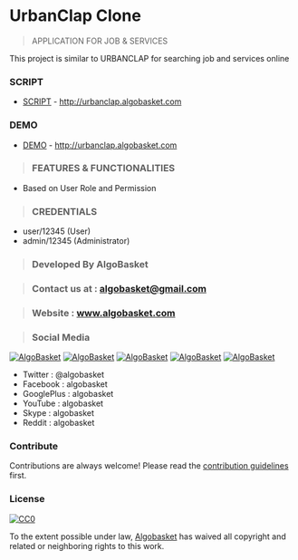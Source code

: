 # UrbanClap Clone 

> APPLICATION FOR JOB & SERVICES

This project is similar to URBANCLAP for searching job and services online

### SCRIPT 
- [SCRIPT](http://urbanclap.algobasket.com) - http://urbanclap.algobasket.com

### DEMO   
- [DEMO](http://urbanclap.algobasket.com) - http://urbanclap.algobasket.com

> ### FEATURES & FUNCTIONALITIES
- Based on User Role and Permission 

> ### CREDENTIALS 
 - user/12345  (User)
 - admin/12345 (Administrator)
 
 > ### Developed By AlgoBasket
 
> ### Contact us at : algobasket@gmail.com
 
> ### Website : www.algobasket.com

> ### Social Media 
[![AlgoBasket](http://icons.iconarchive.com/icons/designbolts/hand-stitched/48/Twitter-icon.png)](http://twitter.com/algobasket)
[![AlgoBasket](http://icons.iconarchive.com/icons/designbolts/hand-stitched/48/Facebook-icon.png)](http://facebook.com/algobasket)
[![AlgoBasket](http://icons.iconarchive.com/icons/designbolts/hand-stitched/48/Google-Plus-icon.png)](https://plus.google.com/+AlgoBasket)
[![AlgoBasket](http://icons.iconarchive.com/icons/designbolts/hand-stitched/48/YouTube-icon.png)](http://youtube.com/c/AlgoBasket)
[![AlgoBasket](http://icons.iconarchive.com/icons/limav/flat-gradient-social/48/Skype-icon.png)](https://web.skype.com)
- Twitter    : @algobasket 
- Facebook   : algobasket
- GooglePlus : algobasket
- YouTube    : algobasket
- Skype      : algobasket
- Reddit     : algobasket

### Contribute

Contributions are always welcome!
Please read the [contribution guidelines](contributing.md) first.

### License

[![CC0](https://licensebuttons.net/p/zero/1.0/88x31.png)](https://creativecommons.org/publicdomain/zero/1.0/)

To the extent possible under law, [Algobasket](http://algobasket.com/copyright) has waived all copyright and related or neighboring rights to this work.
 
